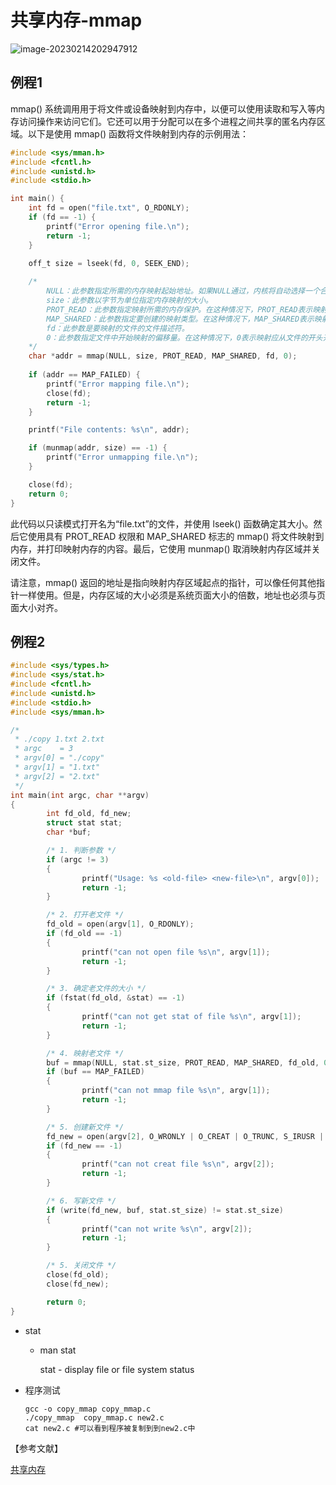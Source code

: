 # 共享内存-mmap

![image-20230214202947912](https://pic-1304959529.cos.ap-guangzhou.myqcloud.com/DB/image-20230214202947912.png)

## 例程1

mmap() 系统调用用于将文件或设备映射到内存中，以便可以使用读取和写入等内存访问操作来访问它们。它还可以用于分配可以在多个进程之间共享的匿名内存区域。以下是使用 mmap() 函数将文件映射到内存的示例用法：

```c
#include <sys/mman.h>
#include <fcntl.h>
#include <unistd.h>
#include <stdio.h>

int main() {
    int fd = open("file.txt", O_RDONLY);
    if (fd == -1) {
        printf("Error opening file.\n");
        return -1;
    }

    off_t size = lseek(fd, 0, SEEK_END);
    
    /*
    	NULL：此参数指定所需的内存映射起始地址。如果NULL通过，内核将自动选择一个合适的地址。
    	size：此参数以字节为单位指定内存映射的大小。
    	PROT_READ：此参数指定映射所需的内存保护。在这种情况下，PROT_READ表示映射应该是只读的。
    	MAP_SHARED：此参数指定要创建的映射类型。在这种情况下，MAP_SHARED表示映射应该与也映射同一文件的其他进程共享。
    	fd：此参数是要映射的文件的文件描述符。
    	0：此参数指定文件中开始映射的偏移量。在这种情况下，0表示映射应从文件的开头开始。
    */
    char *addr = mmap(NULL, size, PROT_READ, MAP_SHARED, fd, 0);
    
    if (addr == MAP_FAILED) {
        printf("Error mapping file.\n");
        close(fd);
        return -1;
    }

    printf("File contents: %s\n", addr);

    if (munmap(addr, size) == -1) {
        printf("Error unmapping file.\n");
    }

    close(fd);
    return 0;
}

```

此代码以只读模式打开名为“file.txt”的文件，并使用 lseek() 函数确定其大小。然后它使用具有 PROT_READ 权限和 MAP_SHARED 标志的 mmap() 将文件映射到内存，并打印映射内存的内容。最后，它使用 munmap() 取消映射内存区域并关闭文件。

请注意，mmap() 返回的地址是指向映射内存区域起点的指针，可以像任何其他指针一样使用。但是，内存区域的大小必须是系统页面大小的倍数，地址也必须与页面大小对齐。



## 例程2

```C
#include <sys/types.h>
#include <sys/stat.h>
#include <fcntl.h>
#include <unistd.h>
#include <stdio.h>
#include <sys/mman.h>

/*
 * ./copy 1.txt 2.txt
 * argc    = 3
 * argv[0] = "./copy"
 * argv[1] = "1.txt"
 * argv[2] = "2.txt"
 */
int main(int argc, char **argv)
{
        int fd_old, fd_new;
        struct stat stat;
        char *buf;

        /* 1. 判断参数 */
        if (argc != 3)
        {
                printf("Usage: %s <old-file> <new-file>\n", argv[0]);
                return -1;
        }

        /* 2. 打开老文件 */
        fd_old = open(argv[1], O_RDONLY);
        if (fd_old == -1)
        {
                printf("can not open file %s\n", argv[1]);
                return -1;
        }

        /* 3. 确定老文件的大小 */
        if (fstat(fd_old, &stat) == -1)
        {
                printf("can not get stat of file %s\n", argv[1]);
                return -1;
        }

        /* 4. 映射老文件 */
        buf = mmap(NULL, stat.st_size, PROT_READ, MAP_SHARED, fd_old, 0);
        if (buf == MAP_FAILED)
        {
                printf("can not mmap file %s\n", argv[1]);
                return -1;
        }

        /* 5. 创建新文件 */
        fd_new = open(argv[2], O_WRONLY | O_CREAT | O_TRUNC, S_IRUSR | S_IWUSR | S_IRGRP | S_IWGRP | S_IROTH | S_IWOTH);
        if (fd_new == -1)
        {
                printf("can not creat file %s\n", argv[2]);
                return -1;
        }

        /* 6. 写新文件 */
        if (write(fd_new, buf, stat.st_size) != stat.st_size)
        {
                printf("can not write %s\n", argv[2]);
                return -1;
        }

        /* 5. 关闭文件 */
        close(fd_old);
        close(fd_new);

        return 0;
}
```

- stat 

  - man stat

    stat - display file or file system status

- 程序测试

  ```shell
  gcc -o copy_mmap copy_mmap.c
  ./copy_mmap  copy_mmap.c new2.c
  cat new2.c #可以看到程序被复制到到new2.c中
  ```

【参考文献】

[共享内存](https://www.jianshu.com/p/096e1b58c678?u_atoken=41a3bca7-d07b-4551-93ff-79fb59a3f5ba&u_asession=012eBEsS3SrcAeCiZtKxSvnFrgo4VLAUv0mICexHWJJdviKiHBmLakAufMcwbqgjwZX0KNBwm7Lovlpxjd_P_q4JsKWYrT3W_NKPr8w6oU7K_YgnIbvQcQhnJVE_BnMOC5E3kHBSeC3ycZ3R-DrPYY52BkFo3NEHBv0PZUm6pbxQU&u_asig=05tEfbUPn5RoZXdCNUGkmmDaGElpOhZoOewMJAUo2FSJU3BESEuMcjXmDTPkY2bH8JYhLZv5b7gGZMtT9VkJeSS-xHyDwGKoOS8hZMb3ranQZG79wHrN_cAupsh7vVQNmpSS6PKQvJvPz4weuO3fy8bwFMwudA4smgzRdjQ_5THXP9JS7q8ZD7Xtz2Ly-b0kmuyAKRFSVJkkdwVUnyHAIJzWHbBlYOnd5BY7GRQyyMeVzBStTJBcUTS8XSwVi9X-uMWrnxlgSSvoRYzeD7jclHWe3h9VXwMyh6PgyDIVSG1W8f_aWkwfbzL9ulnt7JbBelxPV46rxeunwwnCjSohRo2NvyeaX3fHnDH19A_oh0u2WbZLBp6JY2UOjS4PtvZ7YPmWspDxyAEEo4kbsryBKb9Q&u_aref=pyCPYM6xbnmxvtynjLNgd%2FyCU7c%3D)